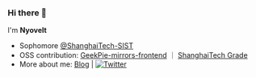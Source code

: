 ### Hi there 👋

<!--
**Nyovelt/Nyovelt** is a ✨ _special_ ✨ repository because its `README.md` (this file) appears on your GitHub profile.

Here are some ideas to get you started:

- 🔭 I’m currently working on ...
- 🌱 I’m currently learning ...
- 👯 I’m looking to collaborate on ...
- 🤔 I’m looking for help with ...
- 💬 Ask me about ...
- 📫 How to reach me: ...
- 😄 Pronouns: ...
- ⚡ Fun fact: ...
-->

I'm **Nyovelt**

- Sophomore [@ShanghaiTech-SIST](https://sist.shanghaitech.edu.cn/)
- OSS contribution: [GeekPie-mirrors-frontend](https://github.com/ShanghaitechGeekPie/GeekPie-mirrors-frontend) ｜ [ShanghaiTech Grade](https://grade.geekpie.club)
- More about me: [Blog](https://aaaab3n.moe) | <a href="https://twitter.com/nyovelt"><img src="https://img.shields.io/twitter/follow/nyovelt?style=social" alt="Twitter"></a>
